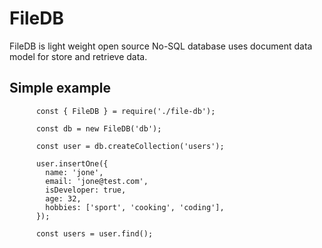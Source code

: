 # FileDB
FileDB is light weight open source No-SQL database uses document data model for store and retrieve data.


## Simple example  
        
          const { FileDB } = require('./file-db');

          const db = new FileDB('db');

          const user = db.createCollection('users');

          user.insertOne({
            name: 'jone',
            email: 'jone@test.com',
            isDeveloper: true,
            age: 32,
            hobbies: ['sport', 'cooking', 'coding'],
          });

          const users = user.find();


          
